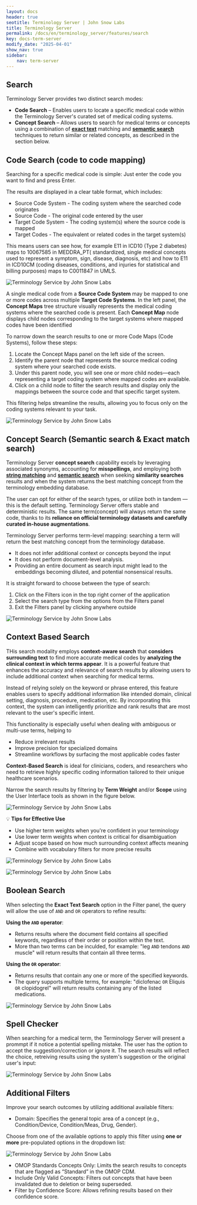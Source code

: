 ```yaml
---
layout: docs
header: true
seotitle: Terminology Server | John Snow Labs
title: Terminology Server 
permalink: /docs/en/terminology_server/features/search
key: docs-term-server
modify_date: "2025-04-01"
show_nav: true
sidebar:
    nav: term-server
---
```


## Search

Terminology Server provides two distinct search modes:

* **Code Search** – Enables users to locate a specific medical code within the Terminology Server's curated set of medical coding systems.
* **Concept Search** – Allows users to search for medical terms or concepts using a combination of <ins>**exact text**</ins> matching and <ins>**semantic search**</ins> techniques to return similar or related concepts, as described in the section below.


## Code Search (code to code mapping)

Searching for a specific medical code is simple:
Just enter the code you want to find and press Enter. 

The results are displayed in a clear table format, which includes:

* Source Code System - The coding system where the searched code originates 
* Source Code - The original code entered by the user  
* Target Code System -  The coding system(s) where the source code is mapped 
* Target Codes - The equivalent or related codes in the target system(s)  

This means users can see how, for example E11 in ICD10 (Type 2 diabetes) maps to 10067585 in MEDDRA_PT( standardized, single medical concepts used to represent a symptom, sign, disease, diagnosis, etc) and how to E11 in ICD10CM (coding diseases, conditions, and injuries for statistical and billing purposes) maps to C0011847 in UMLS.

![Terminology Service by John Snow Labs](/assets/images/term_server/code_to_code_search_table.png)

A single medical code from a **Source Code System** may be mapped to one or more codes across multiple **Target Code Systems**.
In the left panel, the **Concept Maps** tree structure visually represents the medical coding systems where the searched code is present. Each **Concept Map** node displays child nodes corresponding to the target systems where mapped codes have been identified

To narrow down the search results to one or more Code Maps (Code Systems), follow these steps:

1. Locate the Concept Maps panel on the left side of the screen.
2. Identify the parent node that represents the source medical coding system where your searched code exists.
3. Under this parent node, you will see one or more child nodes—each representing a target coding system where mapped codes are available.
4. Click on a child node to filter the search results and display only the mappings between the source code and that specific target system.

This filtering helps streamline the results, allowing you to focus only on the coding systems relevant to your task.

![Terminology Service by John Snow Labs](/assets/images/term_server/MapCodes_MainPage.png)

## Concept Search (Semantic search & Exact match search)

Terminology Server **concept search** capability excels by leveraging associated synonyms, accounting for **misspellings**, and employing both <ins>**string matching**</ins> and <ins>**semantic search**</ins> when seeking **similarity searches** results and when the system returns the best matching concept from the terminology embedding database.

The user can opt for either of the search types, or utilize both in tandem — this is the default setting.
Terminology Server offers stable and deterministic results. The same term(concept) will always return the same code, thanks to its **reliance on official terminology datasets and carefully curated in-house augmentations**.

Terminology Server performs term-level mapping: searching a term will return the best matching concept from the terminology database.

* It does not infer additional context or concepts beyond the input
* It does not perform document-level analysis.
* Providing an entire document as search input might lead to the embeddings becoming diluted, and potential nonsensical results.

 It is straight forward to choose between the type of search:
 1. Click on the Filters icon in the top right corner of the application
 2. Select the search type from the options from the Filters panel
 3. Exit the Filters panel by clicking anywhere outside


![Terminology Service by John Snow Labs](/assets/images/term_server/filter_panel.png)


## Context Based Search

THis search modality employs **context-aware search** that **considers surrounding text** to find more accurate medical codes by **analyzing the clinical context in which terms appear**. It is a powerful feature that enhances the accuracy and relevance of search results by allowing users to include additional context when searching for medical terms.

Instead of relying solely on the keyword or phrase entered, this feature enables users to specify additional information like intended domain, clinical setting, diagnosis, procedure, medication, etc. By incorporating this context, the system can intelligently prioritize and rank results that are most relevant to the user's specific intent.

This functionality is especially useful when dealing with ambiguous or multi-use terms, helping to
* Reduce irrelevant results
* Improve precision for specialized domains
* Streamline workflows by surfacing the most applicable codes faster

**Context-Based Search** is ideal for clinicians, coders, and researchers who need to retrieve highly specific coding information tailored to their unique healthcare scenarios.

Narrow the search results by filtering by **Term Weight** and/or **Scope** using the User Interface tools as shown in the figure below.

![Terminology Service by John Snow Labs](/assets/images/term_server/context_resolution_search.png)


💡 **Tips for Effective Use**

* Use higher term weights when you're confident in your terminology
* Use lower term weights when context is critical for disambiguation
* Adjust scope based on how much surrounding context affects meaning
* Combine with vocabulary filters for more precise results

![Terminology Service by John Snow Labs](/assets/images/term_server/ContextBasedSearch.png)

![Terminology Service by John Snow Labs](/assets/images/term_server/ContextBasedSearchSamples.png)


## Boolean Search
  
When selecting the **Exact Text Search** option in the Filter panel, the query will allow the use of ```AND``` and ```OR``` operators to refine results:

**Using the ```AND``` operator**:

* Returns results where the document field contains all specified keywords, regardless of their order or position within the text.
* More than two terms can be inculded, for example: "leg ```AND``` tendons ```AND``` muscle" will return results that contain all three terms.

**Using the ```OR``` operator**:

* Returns results that contain any one or more of the specified keywords.
* The query supports multiple terms, for example: "diclofenac ```OR``` Eliquis ```OR``` clopidogrel" will return results containing any of the listed medications.

![Terminology Service by John Snow Labs](/assets/images/term_server/OR_operator.png)


## Spell Checker

When searching for a medical term, the Terminology Server will present a prommpt if it notice a potential spelling mistake. The user has the option  to accept the suggestion/correction or ignore it. 
The search results will reflect the choice, retreiving results using the system's suggestion or the original user's input:

![Terminology Service by John Snow Labs](/assets/images/term_server/Spellchecker.png)


## Additional Filters 

Improve your search outcomes by utilizing additional available filters:

* Domain: Specifies the general topic area of a concept (e.g., Condition/Device, Condition/Meas, Drug, Gender).

Choose from one of the available options to apply this filter using **one or more** pre-populated options in the dropdown list:

![Terminology Service by John Snow Labs](/assets/images/term_server/filter_panel_domains.png)

* OMOP Standards Concepts Only: Limits the search results to concepts that are flagged as “Standard” in the OMOP CDM.
* Include Only Valid Concepts: Filters out concepts that have been invalidated due to deletion or being superseded.
* Filter by Confidence Score: Allows refining results based on their confidence score.

